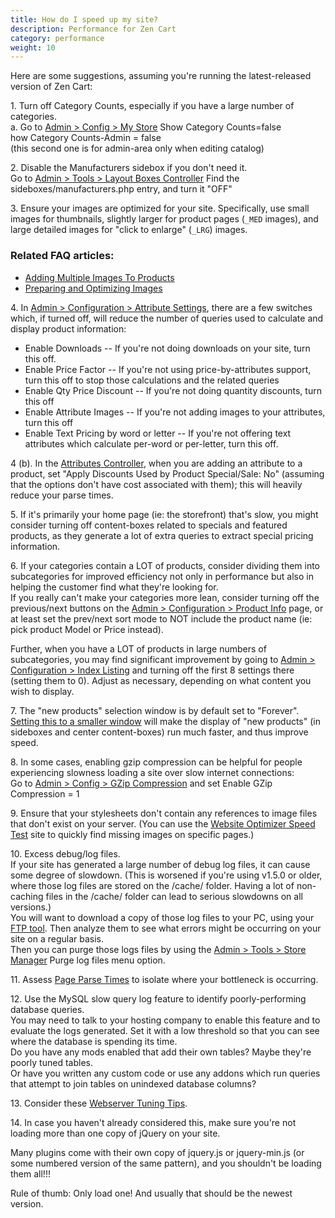 ```yaml
---
title: How do I speed up my site? 
description: Performance for Zen Cart 
category: performance
weight: 10
---
```



Here are some suggestions, assuming you're running the latest-released version of Zen Cart:  

1\. Turn off Category Counts, especially if you have a large number of categories.  
a. Go to [Admin > Config > My Store](/user/admin_pages/configuration/configuration_mystore/) 
    Show Category Counts=false  
    how Category Counts-Admin = false  
(this second one is for admin-area only when editing catalog)  

2\. Disable the Manufacturers sidebox if you don't need it.  
Go to [Admin > Tools > Layout Boxes Controller](/user/admin_pages/tools/layout_boxes_controller/)
    Find the sideboxes/manufacturers.php entry, and turn it "OFF"  

3\. Ensure your images are optimized for your site.  Specifically, use small images for thumbnails, slightly larger for product pages (`_MED` images), and large detailed images for "click to enlarge" (`_LRG`) images.  

### Related FAQ articles:  
- [Adding Multiple Images To Products](/user/images/images_multiple/) 
- [Preparing and Optimizing Images](/user/images/images_howto) 

4\. In [Admin > Configuration > Attribute Settings](/user/admin_pages/configuration/configuration_attributesettings/), there are a few switches which, if turned off, will reduce the number of queries used to calculate and display product information:  

- Enable Downloads -- If you're not doing downloads on your site, turn this off.  
- Enable Price Factor -- If you're not using price-by-attributes support, turn this off to stop those calculations and the related queries  
- Enable Qty Price Discount -- If you're not doing quantity discounts, turn this off  
- Enable Attribute Images -- If you're not adding images to your attributes, turn this off  
- Enable Text Pricing by word or letter -- If you're not offering text attributes which calculate per-word or per-letter, turn this off.  

4 (b). In the [Attributes Controller](/user/admin_pages/catalog/attributes_controller/), when you are adding an attribute to a product, set "Apply Discounts Used by Product Special/Sale: No" (assuming that the options don't have cost associated with them); this will heavily reduce your parse times.  

5\. If it's primarily your home page (ie: the storefront) that's slow, you might consider turning off content-boxes related to specials and featured products, as they generate a lot of extra queries to extract special pricing information.  

6\. If your categories contain a LOT of products, consider dividing them into subcategories for improved efficiency not only in performance but also in helping the customer find what they're looking for.  
If you really can't make your categories more lean, consider turning off the previous/next buttons on the [Admin > Configuration > Product Info](/user/admin_pages/configuration/configuration_productinfo/) page, or at least set the prev/next sort mode to NOT include the product name (ie: pick product Model or Price instead).  

Further, when you have a LOT of products in large numbers of subcategories, you may find significant improvement by going to [Admin > Configuration > Index Listing](/user/admin_pages/configuration/configuration_indexlisting/) and turning off the first 8 settings there (setting them to 0). Adjust as necessary, depending on what content you wish to display.  

7\. The "new products" selection window is by default set to "Forever". [Setting this to a smaller window](/user/admin/admin_misc/#what-determines-if-a-product-is-new) will make the display of "new products" (in sideboxes and center content-boxes) run much faster, and thus improve speed.  

8\. In some cases, enabling gzip compression can be helpful for people experiencing slowness loading a site over slow internet connections:  
Go to [Admin > Config > GZip Compression](/user/admin_pages/configuration/configuration_gzipcompression/) and set Enable GZip Compression = 1  

9\. Ensure that your stylesheets don't contain any references to image files that don't exist on your server. (You can use the [Website Optimizer Speed Test](http://www.websiteoptimization.com/services/analyze/index.html) site to quickly find missing images on specific pages.)  

10\. Excess debug/log files.  
If your site has generated a large number of debug log files, it can cause some degree of slowdown. (This is worsened if you're using v1.5.0 or older, where those log files are stored on the /cache/ folder. Having a lot of non-caching files in the /cache/ folder can lead to serious slowdowns on all versions.)  
You will want to download a copy of those log files to your PC, using your [FTP tool](/user/first_steps/useful_tools/#ftp-tools). Then analyze them to see what errors might be occurring on your site on a regular basis.  
Then you can purge those logs files by using the [Admin > Tools > Store Manager](/user/admin_pages/tools/store_manager/) Purge log files menu option.  

11\. Assess [Page Parse Times](/user/performance/page_parse_times) to isolate where your bottleneck is occurring.  

12\. Use the MySQL slow query log feature to identify poorly-performing database queries.  
You may need to talk to your hosting company to enable this feature and to evaluate the logs generated. Set it with a low threshold so that you can see where the database is spending its time.  
Do you have any mods enabled that add their own tables? Maybe they're poorly tuned tables.  
Or have you written any custom code or use any addons which run queries that attempt to join tables on unindexed database columns?  

13\. Consider these [Webserver Tuning Tips](/user/performance/webserver_tuning).

14\. In case you haven't already considered this, make sure you're not loading more than one copy of jQuery on your site.  

Many plugins come with their own copy of jquery.js or jquery-min.js (or some numbered version of the same pattern), and you shouldn't be loading them all!!!  

Rule of thumb: Only load one! And usually that should be the newest version.</font>
